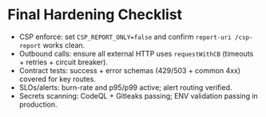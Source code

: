 # Final Hardening Checklist
- CSP enforce: set `CSP_REPORT_ONLY=false` and confirm `report-uri /csp-report` works clean.
- Outbound calls: ensure all external HTTP uses `requestWithCB` (timeouts + retries + circuit breaker).
- Contract tests: success + error schemas (429/503 + common 4xx) covered for key routes.
- SLOs/alerts: burn-rate and p95/p99 active; alert routing verified.
- Secrets scanning: CodeQL + Gitleaks passing; ENV validation passing in production.
